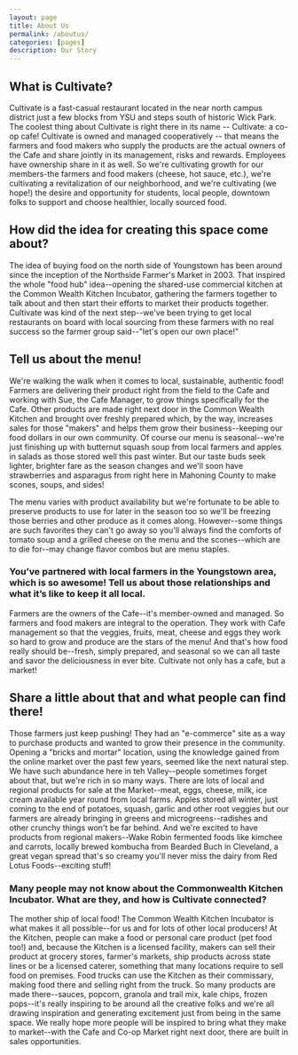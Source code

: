 ```yaml
---
layout: page
title: About Us
permalink: /aboutus/
categories: [pages]
description: Our Story
---
```


## What is Cultivate?

Cultivate is a fast-casual restaurant located in the near
north campus district just a few blocks from YSU and steps south of historic
Wick Park. The coolest thing about Cultivate is right there in its
name -- Cultivate: a co-op cafe! Cultivate is owned and managed
cooperatively -- that means the farmers and food makers who supply the products
are the actual owners of the Cafe and share jointly in its management, risks and
rewards. Employees have ownership share in it as well. So we're cultivating
growth for our members-the farmers and food makers (cheese, hot sauce, etc.),
we're cultivating a revitalization of our neighborhood, and we're cultivating
(we hope!) the desire and opportunity for students, local people, downtown folks
to support and choose healthier, locally sourced food.

## How did the idea for creating this space come about?

The idea of buying food
on the north side of Youngstown has been around since the inception of the
Northside Farmer's Market in 2003. That inspired the whole "food hub"
idea--opening the shared-use commercial kitchen at the Common Wealth Kitchen
Incubator, gathering the farmers together to talk about and then start their
efforts to market their products together. Cultivate was kind of the next
step--we've been trying to get local restaurants on board with local sourcing
from these farmers with no real success so the farmer group said--"let's open
our own place!"

## Tell us about the menu!  

We're walking the walk when it comes to local, sustainable,
authentic food! Farmers are delivering their product right from the field to
the Cafe and working with Sue, the Cafe Manager, to grow things specifically
for the Cafe. Other products are made right next door in the Common Wealth
Kitchen and brought over freshly prepared which, by the way, increases sales
for those "makers" and helps them grow their business--keeping our food
dollars in our own community. Of course our menu is seasonal--we're just
finishing up with butternut squash soup from local farmers and apples in
salads as those stored well this past winter. But our taste buds seek lighter,
brighter fare as the season changes and we'll soon have strawberries and
asparagus from right here in Mahoning County to make scones, soups, and sides!

The menu varies with product availability but we're fortunate to be able to
preserve products to use for later in the season too so we'll be freezing
those berries and other produce as it comes along. However--some things are
such favorites they can't go away so you'll always find the comforts of tomato
soup and a grilled cheese on the menu and the scones--which are to die
for--may change flavor combos but are menu staples.

### You’ve partnered with local farmers in the Youngstown area, which is so awesome!  Tell us about those relationships and what it’s like to keep it all local.

Farmers are the
owners of the Cafe--it's member-owned and managed. So farmers and food makers
are integral to the operation. They work with Cafe management so that the
veggies, fruits, meat, cheese and eggs they work so hard to grow and produce
are the stars of the menu! And that's how food really should be--fresh, simply
prepared, and seasonal so we can all taste and savor the deliciousness in ever
bite. Cultivate not only has a cafe, but a market!  

## Share a little about that and what people can find there!

Those farmers just keep pushing! They had an
"e-commerce" site as a way to purchase products and wanted to grow their
presence in the community. Opening a "bricks and mortar" location, using the
knowledge gained from the online market over the past few years, seemed like
the next natural step. We have such abundance here in teh Valley--people
sometimes forget about that, but we're rich in so many ways. There are lots of
local and regional products for sale at the Market--meat, eggs, cheese, milk,
ice cream available year round from local farms. Apples stored all winter,
just coming to the end of potatoes, squash, garlic and other root veggies but
our farmers are already bringing in greens and microgreens--radishes and other
crunchy things won't be far behind. And we're excited to have products from
regional makers--Wake Robin fermented foods like kimchee and carrots, locally
brewed kombucha from Bearded Buch in Cleveland, a great vegan spread that's so
creamy you'll never miss the dairy from Red Lotus Foods--exciting stuff!

### Many people may not know about the Commonwealth Kitchen Incubator. What are they, and how is Cultivate connected?

The mother ship of local food! The Common
Wealth Kitchen Incubator is what makes it all possible--for us and for lots of
other local producers! At the Kitchen, people can make a food or personal care
product (pet food too!) and, because the Kitchen is a licensed facility,
makers can sell their product at grocery stores, farmer's markets, ship
products across state lines or be a licensed caterer, something that many
locations require to sell food on premises. Food trucks can use the Kitchen as
their commissary, making food there and selling right from the truck. So many
products are made there--sauces, popcorn, granola and trail mix, kale chips,
frozen pops--it's really inspiring to be around all the creative folks and
we're all drawing inspiration and generating excitement just from being in the
same space. We really hope more people will be inspired to bring what they
make to market--with the Cafe and Co-op Market right next door, there are
built in sales opportunities.  
